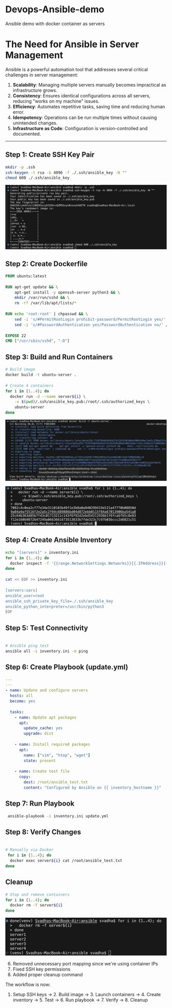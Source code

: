# Devops-Ansible-demo

Ansible demo with docker container as servers

# The Need for Ansible in Server Management

Ansible is a powerful automation tool that addresses several critical challenges in server management:

1. **Scalability**: Managing multiple servers manually becomes impractical as infrastructure grows.
2. **Consistency**: Ensures identical configurations across all servers, reducing "works on my machine" issues.
3. **Efficiency**: Automates repetitive tasks, saving time and reducing human error.
4. **Idempotency**: Operations can be run multiple times without causing unintended changes.
5. **Infrastructure as Code**: Configuration is version-controlled and documented.

---

## Step 1: Create SSH Key Pair
```bash
mkdir -p .ssh
ssh-keygen -t rsa -b 4096 -f ./.ssh/ansible_key -N ""
chmod 600 ./.ssh/ansible_key
```
![img/Screenshot%202025-04-24%20112114.png](https://github.com/Svadha29/Devops-Ansible-demo/blob/03fb0cf344eca692ad157a79e9a22a5b4fac8e67/images/image.png)


## Step 2: Create Dockerfile
```dockerfile
FROM ubuntu:latest

RUN apt-get update && \
    apt-get install -y openssh-server python3 && \
    mkdir /var/run/sshd && \
    rm -rf /var/lib/apt/lists/*

RUN echo 'root:root' | chpasswd && \
    sed -i 's/#PermitRootLogin prohibit-password/PermitRootLogin yes/' /etc/ssh/sshd_config && \
    sed -i 's/#PasswordAuthentication yes/PasswordAuthentication no/' /etc/ssh/sshd_config

EXPOSE 22
CMD ["/usr/sbin/sshd", "-D"]

```

## Step 3: Build and Run Containers
```bash
# Build image
docker build -t ubuntu-server .

# Create 4 containers
for i in {1..4}; do
  docker run -d --name server${i} \
    -v $(pwd)/.ssh/ansible_key.pub:/root/.ssh/authorized_keys \
    ubuntu-server
done
```
![[img2](img/Screenshot%202025-04-24%20113142.png)](https://github.com/Svadha29/Devops-Ansible-demo/blob/03fb0cf344eca692ad157a79e9a22a5b4fac8e67/images/image%20copy.png)

![[img3](img/Screenshot%202025-04-24%20113153.png)](https://github.com/Svadha29/Devops-Ansible-demo/blob/03fb0cf344eca692ad157a79e9a22a5b4fac8e67/images/image%20copy%202.png)
## Step 4: Create Ansible Inventory
```bash
echo "[servers]" > inventory.ini
for i in {1..4}; do
  docker inspect -f '{{range.NetworkSettings.Networks}}{{.IPAddress}}{{end}}' server${i} >> inventory.ini
done

cat << EOF >> inventory.ini

[servers:vars]
ansible_user=root
ansible_ssh_private_key_file=./.ssh/ansible_key
ansible_python_interpreter=/usr/bin/python3
EOF

```

## Step 5: Test Connectivity
```bash

# Ansible ping test
ansible all -i inventory.ini -m ping 
```

## Step 6: Create Playbook (update.yml)
```yaml
---
---
- name: Update and configure servers
  hosts: all
  become: yes

  tasks:
    - name: Update apt packages
      apt:
        update_cache: yes
        upgrade: dist

    - name: Install required packages
      apt:
        name: ["vim", "htop", "wget"]
        state: present

    - name: Create test file
      copy:
        dest: /root/ansible_test.txt
        content: "Configured by Ansible on {{ inventory_hostname }}"

```

## Step 7: Run Playbook
```bash
 ansible-playbook -i inventory.ini update.yml
```

## Step 8: Verify Changes
```bash

# Manually via Docker
 for i in {1..4}; do
  docker exec server${i} cat /root/ansible_test.txt
done
```

## Cleanup
```bash
# Stop and remove containers
for i in {1..4}; do
  docker rm -f server${i}
done
```
![[img4](img/Screenshot%202025-04-24%20114106.png)](https://github.com/Svadha29/Devops-Ansible-demo/blob/03fb0cf344eca692ad157a79e9a22a5b4fac8e67/images/image%20copy%204.png)

6. Removed unnecessary port mapping since we're using container IPs
7. Fixed SSH key permissions
8. Added proper cleanup command

The workflow is now:
1. Setup SSH keys → 2. Build image → 3. Launch containers → 4. Create inventory → 5. Test → 6. Run playbook → 7. Verify → 8. Cleanup
